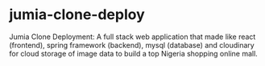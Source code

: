 # jumia-clone-deploy
Jumia Clone Deployment: A full stack web application that made like react (frontend), spring framework (backend), mysql (database) and cloudinary for cloud storage of image data to build a top Nigeria shopping online mall.
